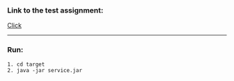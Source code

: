 ### Link to the test assignment:
[Click](https://docs.google.com/document/d/1RLGRpvO4QhE-Ocm9ZjHH7Vs3h0ss6iZ7/edit)
***
### Run:
```
1. cd target
2. java -jar service.jar
```

